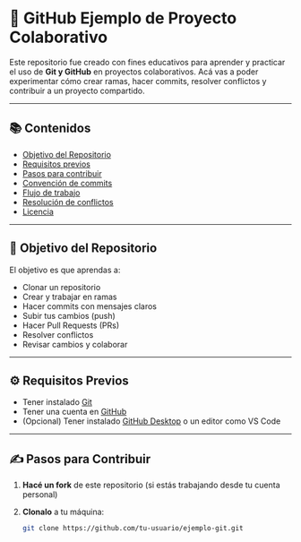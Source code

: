 # 🧠 GitHub Ejemplo de Proyecto Colaborativo

Este repositorio fue creado con fines educativos para aprender y practicar el uso de **Git y GitHub** en proyectos colaborativos. Acá vas a poder experimentar cómo crear ramas, hacer commits, resolver conflictos y contribuir a un proyecto compartido.

---

## 📚 Contenidos

- [Objetivo del Repositorio](#objetivo-del-repositorio)
- [Requisitos previos](#requisitos-previos)
- [Pasos para contribuir](#pasos-para-contribuir)
- [Convención de commits](#convención-de-commits)
- [Flujo de trabajo](#flujo-de-trabajo)
- [Resolución de conflictos](#resolución-de-conflictos)
- [Licencia](#licencia)

---

## 🎯 Objetivo del Repositorio

El objetivo es que aprendas a:

- Clonar un repositorio
- Crear y trabajar en ramas
- Hacer commits con mensajes claros
- Subir tus cambios (push)
- Hacer Pull Requests (PRs)
- Resolver conflictos
- Revisar cambios y colaborar

---

## ⚙️ Requisitos Previos

- Tener instalado [Git](https://git-scm.com/)
- Tener una cuenta en [GitHub](https://github.com/)
- (Opcional) Tener instalado [GitHub Desktop](https://desktop.github.com/) o un editor como VS Code

---

## ✍️ Pasos para Contribuir

1. **Hacé un fork** de este repositorio (si estás trabajando desde tu cuenta personal)
2. **Clonalo** a tu máquina:

   ```bash
   git clone https://github.com/tu-usuario/ejemplo-git.git
   ```
